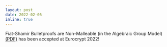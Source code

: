 ```yaml
---
layout: post
date: 2022-02-05 
inline: true
---
```


Fiat-Shamir Bulletproofs are Non-Malleable (in the Algebraic Group Model) [(PDF)](https://eprint.iacr.org/2021/1393) has been accepted at Eurocrypt 2022!
